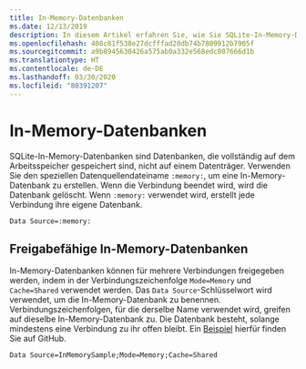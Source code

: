 ```yaml
---
title: In-Memory-Datenbanken
ms.date: 12/13/2019
description: In diesem Artikel erfahren Sie, wie Sie SQLite-In-Memory-Datenbanken verwenden.
ms.openlocfilehash: 408c81f538e27dcfffad20db74b7809912b7905f
ms.sourcegitcommit: a9b8945630426a575ab0a332e568edc807666d1b
ms.translationtype: HT
ms.contentlocale: de-DE
ms.lasthandoff: 03/30/2020
ms.locfileid: "80391207"
---
```

# <a name="in-memory-databases"></a>In-Memory-Datenbanken

SQLite-In-Memory-Datenbanken sind Datenbanken, die vollständig auf dem Arbeitsspeicher gespeichert sind, nicht auf einem Datenträger. Verwenden Sie den speziellen Datenquellendateiname `:memory:`, um eine In-Memory-Datenbank zu erstellen. Wenn die Verbindung beendet wird, wird die Datenbank gelöscht. Wenn `:memory:` verwendet wird, erstellt jede Verbindung ihre eigene Datenbank.

```ConnectionString
Data Source=:memory:
```

## <a name="shareable-in-memory-databases"></a>Freigabefähige In-Memory-Datenbanken

In-Memory-Datenbanken können für mehrere Verbindungen freigegeben werden, indem in der Verbindungszeichenfolge `Mode=Memory` und `Cache=Shared` verwendet werden. Das `Data Source`-Schlüsselwort wird verwendet, um die In-Memory-Datenbank zu benennen. Verbindungszeichenfolgen, für die derselbe Name verwendet wird, greifen auf dieselbe In-Memory-Datenbank zu. Die Datenbank besteht, solange mindestens eine Verbindung zu ihr offen bleibt. Ein [Beispiel](https://github.com/dotnet/docs/blob/master/samples/snippets/standard/data/sqlite/InMemorySample/Program.cs) hierfür finden Sie auf GitHub.

```ConnectionString
Data Source=InMemorySample;Mode=Memory;Cache=Shared
```
